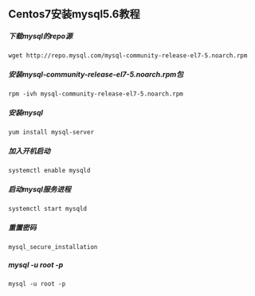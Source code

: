 ## Centos7安装mysql5.6教程

##### 下载mysql的repo源
    wget http://repo.mysql.com/mysql-community-release-el7-5.noarch.rpm
##### 安装mysql-community-release-el7-5.noarch.rpm包
    rpm -ivh mysql-community-release-el7-5.noarch.rpm
##### 安装mysql
    yum install mysql-server
##### 加入开机启动
    systemctl enable mysqld
##### 启动mysql服务进程
    systemctl start mysqld
##### 重置密码
    mysql_secure_installation
##### mysql -u root -p
    mysql -u root -p